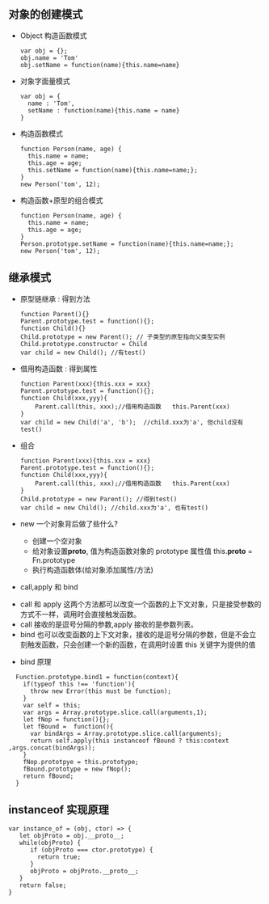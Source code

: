 ## 对象的创建模式

- Object 构造函数模式
  ```
  var obj = {};
  obj.name = 'Tom'
  obj.setName = function(name){this.name=name}
  ```
- 对象字面量模式
  ```
  var obj = {
    name : 'Tom',
    setName : function(name){this.name = name}
  }
  ```
- 构造函数模式
  ```
  function Person(name, age) {
    this.name = name;
    this.age = age;
    this.setName = function(name){this.name=name;};
  }
  new Person('tom', 12);
  ```
- 构造函数+原型的组合模式

  ```
  function Person(name, age) {
    this.name = name;
    this.age = age;
  }
  Person.prototype.setName = function(name){this.name=name;};
  new Person('tom', 12);
  ```

## 继承模式

- 原型链继承 : 得到方法
  ```
  function Parent(){}
  Parent.prototype.test = function(){};
  function Child(){}
  Child.prototype = new Parent(); // 子类型的原型指向父类型实例
  Child.prototype.constructor = Child
  var child = new Child(); //有test()
  ```
- 借用构造函数 : 得到属性
  ```
  function Parent(xxx){this.xxx = xxx}
  Parent.prototype.test = function(){};
  function Child(xxx,yyy){
      Parent.call(this, xxx);//借用构造函数   this.Parent(xxx)
  }
  var child = new Child('a', 'b');  //child.xxx为'a', 但child没有test()
  ```
- 组合
  ```
  function Parent(xxx){this.xxx = xxx}
  Parent.prototype.test = function(){};
  function Child(xxx,yyy){
      Parent.call(this, xxx);//借用构造函数   this.Parent(xxx)
  }
  Child.prototype = new Parent(); //得到test()
  var child = new Child(); //child.xxx为'a', 也有test()
  ```
- new 一个对象背后做了些什么?

  - 创建一个空对象
  - 给对象设置**proto**, 值为构造函数对象的 prototype 属性值 this.**proto** = Fn.prototype
  - 执行构造函数体(给对象添加属性/方法)

- call,apply 和 bind

* call 和 apply 这两个方法都可以改变一个函数的上下文对象，只是接受参数的方式不一样，调用时会直接触发函数。
* call 接收的是逗号分隔的参数,apply 接收的是参数列表。
* bind 也可以改变函数的上下文对象，接收的是逗号分隔的参数，但是不会立刻触发函数，只会创建一个新的函数，在调用时设置 this 关键字为提供的值

- bind 原理

```
  Function.prototype.bind1 = function(context){
    if(typeof this !== 'function'){
      throw new Error(this must be function);
    }
    var self = this;
    var args = Array.prototype.slice.call(arguments,1);
    let fNop = function(){};
    let fBound =  function(){
      var bindArgs = Array.prototype.slice.call(arguments);
      return self.apply(this instanceof fBound ? this:context ,args.concat(bindArgs));
    }
    fNop.prototpye = this.prototype;
    fBound.prototype = new fNop();
    return fBound;
  }

```

## instanceof 实现原理

```
var instance_of = (obj, ctor) => {
   let objProto = obj.__proto__;
   while(objProto) {
      if (objProto === ctor.prototype) {
        return true;
      }
      objProto = objProto.__proto__;
   }
   return false;
}

```
